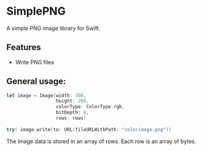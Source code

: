 # SimplePNG

A simple PNG image library for Swift.

## Features

- Write PNG files

## General usage:

```swift
let image = Image(width: 300,
                  height: 200,
                  colorType: ColorType.rgb,
                  bitDepth: 8,
                  rows: rows)
        
try! image.write(to: URL(fileURLWithPath: "colorimage.png"))
```

The image data is stored in an array of rows. Each row is an array of bytes.